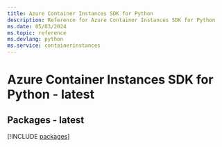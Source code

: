 ```yaml
---
title: Azure Container Instances SDK for Python
description: Reference for Azure Container Instances SDK for Python
ms.date: 05/03/2024
ms.topic: reference
ms.devlang: python
ms.service: containerinstances
---
```

# Azure Container Instances SDK for Python - latest
## Packages - latest
[!INCLUDE [packages](container-instances-index.md)]